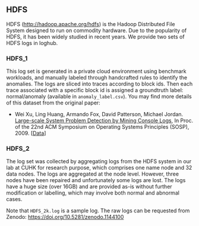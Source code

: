 ## HDFS
HDFS (http://hadoop.apache.org/hdfs) is the Hadoop Distributed File System designed to run on commodity hardware. Due to the popularity of HDFS, it has been widely studied in recent years. We provide two sets of HDFS logs in loghub.

### HDFS_1
This log set is generated in a private cloud environment using benchmark workloads, and manually labeled through handcrafted rules to identify the anomalies. The logs are sliced into traces according to block ids. Then each trace associated with a specific block id is assigned a groundtruth label: normal/anomaly (available in `anomaly_label.csv`). You may find more details of this dataset from the original paper:

+ Wei Xu, Ling Huang, Armando Fox, David Patterson, Michael Jordan. [Large-scale System Problem Detection by Mining Console Logs](http://iiis.tsinghua.edu.cn/~weixu/files/sosp09.pdf), In Proc. of the 22nd ACM Symposium on Operating Systems Principles (SOSP), 2009. [[Data](http://iiis.tsinghua.edu.cn/~weixu/sospdata.html)]

### HDFS_2
The log set was collected by aggregating logs from the HDFS system in our lab at CUHK for research purpose, which comprises one name node and 32 data nodes. The logs are aggregated at the node level. However, three nodes have been repaired and unfortunately some logs are lost. The logs have a huge size (over 16GB) and are provided as-is without further modification or labelling, which may involve both normal and abnormal cases. 

Note that `HDFS_2k.log` is a sample log. The raw logs can be requested from Zenodo: https://doi.org/10.5281/zenodo.1144100



